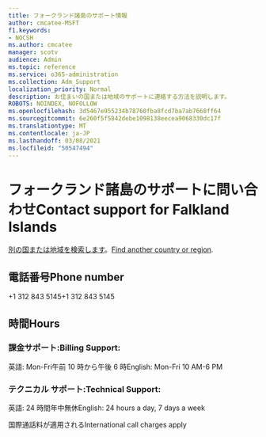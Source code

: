 ```yaml
---
title: フォークランド諸島のサポート情報
author: cmcatee-MSFT
f1.keywords:
- NOCSH
ms.author: cmcatee
manager: scotv
audience: Admin
ms.topic: reference
ms.service: o365-administration
ms.collection: Adm_Support
localization_priority: Normal
description: お住まいの国または地域のサポートに連絡する方法を説明します。
ROBOTS: NOINDEX, NOFOLLOW
ms.openlocfilehash: 3d5467e955234b78760fba8fcd7ba7ab7668ff64
ms.sourcegitcommit: 6e260f5f5842debe1098138eecea9068330dc17f
ms.translationtype: MT
ms.contentlocale: ja-JP
ms.lasthandoff: 03/08/2021
ms.locfileid: "50547494"
---
```

# <a name="contact-support-for-falkland-islands"></a><span data-ttu-id="e48ed-103">フォークランド諸島のサポートに問い合わせ</span><span class="sxs-lookup"><span data-stu-id="e48ed-103">Contact support for Falkland Islands</span></span>

<span data-ttu-id="e48ed-104">[別の国または地域を検索します](../contact-support-for-business-products.md)。</span><span class="sxs-lookup"><span data-stu-id="e48ed-104">[Find another country or region](../contact-support-for-business-products.md).</span></span>

## <a name="phone-number"></a><span data-ttu-id="e48ed-105">電話番号</span><span class="sxs-lookup"><span data-stu-id="e48ed-105">Phone number</span></span>
<span data-ttu-id="e48ed-106">+1 312 843 5145</span><span class="sxs-lookup"><span data-stu-id="e48ed-106">+1 312 843 5145</span></span>

## <a name="hours"></a><span data-ttu-id="e48ed-107">時間</span><span class="sxs-lookup"><span data-stu-id="e48ed-107">Hours</span></span>
### <a name="billing-support"></a><span data-ttu-id="e48ed-108">課金サポート:</span><span class="sxs-lookup"><span data-stu-id="e48ed-108">Billing Support:</span></span>

<span data-ttu-id="e48ed-109">英語: Mon-Fri午前 10 時から午後 6 時</span><span class="sxs-lookup"><span data-stu-id="e48ed-109">English: Mon-Fri 10 AM-6 PM</span></span>

### <a name="technical-support"></a><span data-ttu-id="e48ed-110">テクニカル サポート:</span><span class="sxs-lookup"><span data-stu-id="e48ed-110">Technical Support:</span></span>

<span data-ttu-id="e48ed-111">英語: 24 時間年中無休</span><span class="sxs-lookup"><span data-stu-id="e48ed-111">English: 24 hours a day, 7 days a week</span></span>

<span data-ttu-id="e48ed-112">国際通話料が適用される</span><span class="sxs-lookup"><span data-stu-id="e48ed-112">International call charges apply</span></span>
